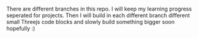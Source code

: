 There are different branches in this repo.
I will keep  my learning progress seperated for projects.
Then I will build in each different branch different small Threejs code blocks and slowly build something bigger soon hopefully :) 